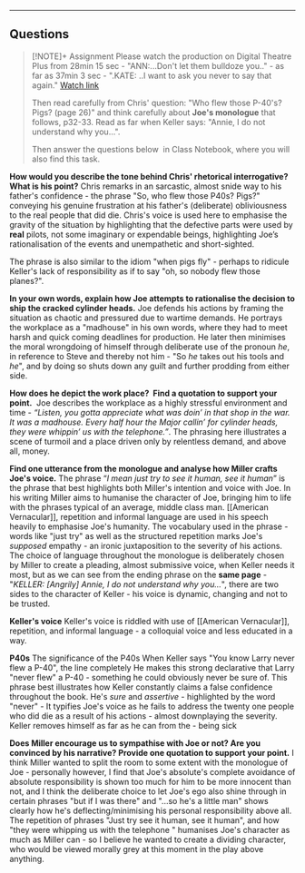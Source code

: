 



-----
## Questions

> [!NOTE]+ Assignment
> Please watch the production on Digital Theatre Plus from 28min 15 sec - "ANN:...Don't let them bulldoze you.." - as far as 37min 3 sec - ".KATE: ..I want to ask you never to say that again."
> [Watch link](https://edu.digitaltheatreplus.com/content/productions/all-my-sons-digital-theatre)
> 
> Then read carefully from Chris' question: "Who flew those P-40's? Pigs? (page 26)" and think carefully about **Joe's monologue** that follows, p32-33.
> Read as far when Keller says: "Annie, I do not understand why you...".
> 
> Then answer the questions below  in Class Notebook, where you will also find this task.


**How would you describe the tone behind Chris' rhetorical interrogative?  What is his point?**
Chris remarks in an sarcastic, almost snide way to his father's confidence - the phrase "So, who flew those P40s? Pigs?" conveying his genuine frustration at his father's (deliberate) obliviousness to the real people that did die. Chris's voice is used here to emphasise the gravity of the situation by highlighting that the defective parts were used by **real** pilots, not some imaginary or expendable beings, highlighting Joe’s rationalisation of the events and unempathetic and short-sighted.

The phrase is also similar to the idiom "when pigs fly" - perhaps to ridicule Keller's lack of responsibility as if to say "oh, so nobody flew those planes?".

**In your own words, explain how Joe attempts to rationalise the decision to ship the cracked cylinder heads.**
Joe defends his actions by framing the situation as chaotic and pressured due to wartime demands. He portrays the workplace as a "madhouse" in his own words, where they had to meet harsh and quick coming deadlines for production. He later then minimises the moral wrongdoing of himself through deliberate use of the pronoun *he*, in reference to Steve and thereby not him - "So *he* takes out his tools and *he*", and by doing so shuts down any guilt and further prodding from either side.

**How does he depict the work place?  Find a quotation to support your point.** 
Joe describes the workplace as a highly stressful environment and time - *“Listen, you gotta appreciate what was doin’ in that shop in the war. It was a madhouse. Every half hour the Major callin’ for cylinder heads, they were whippin’ us with the telephone.”*. The phrasing here illustrates a scene of turmoil and a place driven only by relentless demand, and above all, money.


**Find one utterance from the monologue and analyse how Miller crafts Joe's voice.**
The phrase “*I mean just try to see it human, see it human*” is the phrase that best highlights both Miller's intention and voice with Joe. In his writing Miller aims to humanise the character of Joe,  bringing him to life with the phrases typical of an average, middle class man. [[American Vernacular]], repetition and informal language are used in his speech heavily to emphasise Joe's humanity. The vocabulary used in the phrase - words like "just try" as well as the structured repetition marks Joe's *supposed* empathy - an ironic juxtaposition to the severity of his actions. The choice of language throughout the monologue is deliberately chosen by Miller to create a pleading, almost submissive voice, when Keller needs it most, but as we can see from the ending phrase on the **same page** - "*KELLER: \[Angrily] Annie, I do not understand why you...*", there are two sides to the character of Keller - his voice is dynamic, changing and not to be trusted.

**Keller's voice**
Keller's voice is riddled with use of [[American Vernacular]], repetition, and informal language - a colloquial voice and less educated in a way.

**P40s**
The significance of the P40s
When Keller says "You know Larry never flew a P-40", the line completely
He makes this strong declarative that Larry "never flew" a P-40 - something he could obviously never be sure of.
This phrase best illustrates how Keller constantly claims a false confidence throughout the book. He's *sure* and *assertive* - highlighted by the word "never" -
It typifies Joe's voice as he fails to address the twenty one people who did die as a result of his actions - almost downplaying the severity.
Keller removes himself as far as he can from the  - being sick

**Does Miller encourage us to sympathise with Joe or not? Are you convinced by his narrative? Provide one quotation to support your point.**
I think Miller wanted to split the room to some extent with the monologue of Joe - personally however, I find that Joe's absolute's complete avoidance of absolute responsibility is shown too much for him to be more innocent than not, and I think the deliberate choice to let Joe's ego also shine through in certain phrases "but if I was there" and "...so he's a little man" shows clearly how he's deflecting/minimising his personal responsibility above all.
The repetition of phrases "Just try see it human, see it human", and how "they were whipping us with the telephone " humanises Joe's character as much as Miller can - so I believe he wanted to create a dividing character, who would be viewed morally grey at this moment in the play above anything.